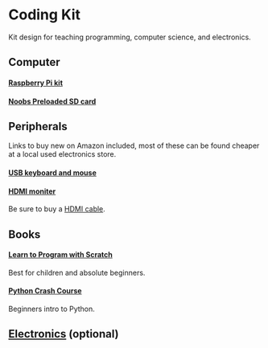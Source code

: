 # Coding Kit
Kit design for teaching programming, computer science, and electronics.

## Computer
#### [Raspberry Pi kit](https://www.amazon.com/CanaKit-Raspberry-Premium-Clear-Supply/dp/B07BC7BMHY/)

#### [Noobs Preloaded SD card](https://www.amazon.com/Raspberry-8GB-Preloaded-NOOBS-Card/dp/B00GFA48N4/)

## Peripherals
Links to buy new on Amazon included, most of these can be found cheaper at a local used electronics store.

#### [USB keyboard and mouse](https://www.amazon.com/Logitech-MK235-Wireless-Keyboard-Mouse/dp/B01AROOL12/)

#### [HDMI moniter](https://www.amazon.com/Sceptre-E205W-16003R-Frameless-Speakers-Metallic/dp/B07743412C/)
Be sure to buy a [HDMI cable](https://www.amazon.com/AmazonBasics-High-Speed-HDMI-Cable-1-Pack/dp/B014I8SSD0/ref=sr_1_4?dchild=1&keywords=hdmi+cable&qid=1616951957&sr=8-4).

## Books
#### [Learn to Program with Scratch](https://www.amazon.com/Learn-Program-Scratch-Introduction-Programming/dp/1593275439/)
Best for children and absolute beginners.

#### [Python Crash Course](https://www.amazon.com/Python-Crash-Course-2nd-Edition/dp/1593279280/)
Beginners intro to Python.

## [Electronics](https://www.amazon.com/Freenove-Raspberry-Processing-Tutorials-Components/dp/B06W54L7B5/) (optional)


